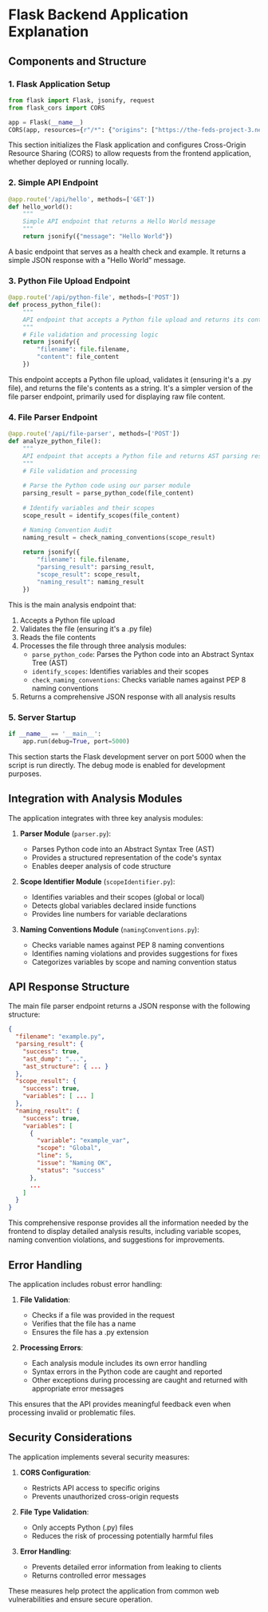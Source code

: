 # Flask Backend Application Explanation

## Components and Structure

### 1. Flask Application Setup

```python
from flask import Flask, jsonify, request
from flask_cors import CORS

app = Flask(__name__)
CORS(app, resources={r"/*": {"origins": ["https://the-feds-project-3.netlify.app", "http://localhost:8080"]}}, supports_credentials=True)
```

This section initializes the Flask application and configures Cross-Origin Resource Sharing (CORS) to allow requests from the frontend application, whether deployed or running locally.

### 2. Simple API Endpoint

```python
@app.route('/api/hello', methods=['GET'])
def hello_world():
    """
    Simple API endpoint that returns a Hello World message
    """
    return jsonify({"message": "Hello World"})
```

A basic endpoint that serves as a health check and example. It returns a simple JSON response with a "Hello World" message.

### 3. Python File Upload Endpoint

```python
@app.route('/api/python-file', methods=['POST'])
def process_python_file():
    """
    API endpoint that accepts a Python file upload and returns its contents
    """
    # File validation and processing logic
    return jsonify({
        "filename": file.filename,
        "content": file_content
    })
```

This endpoint accepts a Python file upload, validates it (ensuring it's a .py file), and returns the file's contents as a string. It's a simpler version of the file parser endpoint, primarily used for displaying raw file content.

### 4. File Parser Endpoint

```python
@app.route('/api/file-parser', methods=['POST'])
def analyze_python_file():
    """
    API endpoint that accepts a Python file and returns AST parsing results
    """
    # File validation and processing
    
    # Parse the Python code using our parser module
    parsing_result = parse_python_code(file_content)
    
    # Identify variables and their scopes
    scope_result = identify_scopes(file_content)

    # Naming Convention Audit
    naming_result = check_naming_conventions(scope_result)
    
    return jsonify({
        "filename": file.filename,
        "parsing_result": parsing_result,
        "scope_result": scope_result,
        "naming_result": naming_result
    })
```

This is the main analysis endpoint that:
1. Accepts a Python file upload
2. Validates the file (ensuring it's a .py file)
3. Reads the file contents
4. Processes the file through three analysis modules:
   - `parse_python_code`: Parses the Python code into an Abstract Syntax Tree (AST)
   - `identify_scopes`: Identifies variables and their scopes
   - `check_naming_conventions`: Checks variable names against PEP 8 naming conventions
5. Returns a comprehensive JSON response with all analysis results

### 5. Server Startup

```python
if __name__ == '__main__':
    app.run(debug=True, port=5000)
```

This section starts the Flask development server on port 5000 when the script is run directly. The debug mode is enabled for development purposes.

## Integration with Analysis Modules

The application integrates with three key analysis modules:

1. **Parser Module** (`parser.py`):
   - Parses Python code into an Abstract Syntax Tree (AST)
   - Provides a structured representation of the code's syntax
   - Enables deeper analysis of code structure

2. **Scope Identifier Module** (`scopeIdentifier.py`):
   - Identifies variables and their scopes (global or local)
   - Detects global variables declared inside functions
   - Provides line numbers for variable declarations

3. **Naming Conventions Module** (`namingConventions.py`):
   - Checks variable names against PEP 8 naming conventions
   - Identifies naming violations and provides suggestions for fixes
   - Categorizes variables by scope and naming convention status

## API Response Structure

The main file parser endpoint returns a JSON response with the following structure:

```json
{
  "filename": "example.py",
  "parsing_result": {
    "success": true,
    "ast_dump": "...",
    "ast_structure": { ... }
  },
  "scope_result": {
    "success": true,
    "variables": [ ... ]
  },
  "naming_result": {
    "success": true,
    "variables": [
      {
        "variable": "example_var",
        "scope": "Global",
        "line": 5,
        "issue": "Naming OK",
        "status": "success"
      },
      ...
    ]
  }
}
```

This comprehensive response provides all the information needed by the frontend to display detailed analysis results, including variable scopes, naming convention violations, and suggestions for improvements.

## Error Handling

The application includes robust error handling:

1. **File Validation**:
   - Checks if a file was provided in the request
   - Verifies that the file has a name
   - Ensures the file has a .py extension

2. **Processing Errors**:
   - Each analysis module includes its own error handling
   - Syntax errors in the Python code are caught and reported
   - Other exceptions during processing are caught and returned with appropriate error messages

This ensures that the API provides meaningful feedback even when processing invalid or problematic files.

## Security Considerations

The application implements several security measures:

1. **CORS Configuration**:
   - Restricts API access to specific origins
   - Prevents unauthorized cross-origin requests

2. **File Type Validation**:
   - Only accepts Python (.py) files
   - Reduces the risk of processing potentially harmful files

3. **Error Handling**:
   - Prevents detailed error information from leaking to clients
   - Returns controlled error messages

These measures help protect the application from common web vulnerabilities and ensure secure operation.
